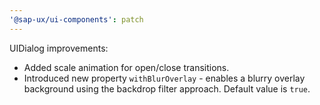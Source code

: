 ```yaml
---
'@sap-ux/ui-components': patch
---
```


UIDialog improvements:
- Added scale animation for open/close transitions.
- Introduced new property `withBlurOverlay` - enables a blurry overlay background using the backdrop filter approach. Default value is `true`.
